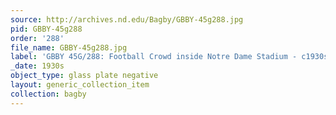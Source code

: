 ```yaml
---
source: http://archives.nd.edu/Bagby/GBBY-45g288.jpg
pid: GBBY-45g288
order: '288'
file_name: GBBY-45g288.jpg
label: 'GBBY 45G/288: Football Crowd inside Notre Dame Stadium - c1930s'
_date: 1930s
object_type: glass plate negative
layout: generic_collection_item
collection: bagby
---
```

